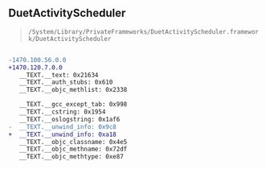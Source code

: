 ## DuetActivityScheduler

> `/System/Library/PrivateFrameworks/DuetActivityScheduler.framework/DuetActivityScheduler`

```diff

-1470.100.56.0.0
+1470.120.7.0.0
   __TEXT.__text: 0x21634
   __TEXT.__auth_stubs: 0x610
   __TEXT.__objc_methlist: 0x2338

   __TEXT.__gcc_except_tab: 0x998
   __TEXT.__cstring: 0x1954
   __TEXT.__oslogstring: 0x1af6
-  __TEXT.__unwind_info: 0x9c8
+  __TEXT.__unwind_info: 0xa18
   __TEXT.__objc_classname: 0x4e5
   __TEXT.__objc_methname: 0x72df
   __TEXT.__objc_methtype: 0xe87

```
